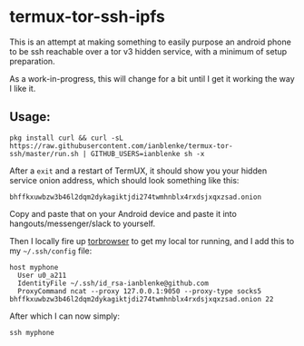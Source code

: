 # termux-tor-ssh-ipfs

This is an attempt at making something to easily purpose an android phone to be ssh reachable over a tor v3 hidden service, with a minimum of setup preparation.

As a work-in-progress, this will change for a bit until I get it working the way I like it.

## Usage:

    pkg install curl && curl -sL https://raw.githubusercontent.com/ianblenke/termux-tor-ssh/master/run.sh | GITHUB_USERS=ianblenke sh -x

After a `exit` and a restart of TermUX, it should show you your hidden service onion address, which should look something like this:

    bhffkxuwbzw3b46l2dqm2dykagiktjdi274twmhnblx4rxdsjxqxzsad.onion

Copy and paste that on your Android device and paste it into hangouts/messenger/slack to yourself.

Then I locally fire up [torbrowser](https://www.torproject.org/projects/torbrowser.html.en) to get my local tor running, and I add this to my `~/.ssh/config` file:

    host myphone
      User u0_a211
      IdentityFile ~/.ssh/id_rsa-ianblenke@github.com
      ProxyCommand ncat --proxy 127.0.0.1:9050 --proxy-type socks5 bhffkxuwbzw3b46l2dqm2dykagiktjdi274twmhnblx4rxdsjxqxzsad.onion 22

After which I can now simply:

    ssh myphone


